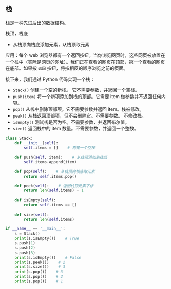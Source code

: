 ## 栈

栈是一种先进后出的数据结构。

栈顶，栈底

- 从栈顶向栈底添加元素，从栈顶取元素

应用：每个 web 浏览器都有一个返回按钮。当你浏览网页时，这些网页被放置在一个栈中（实际是网页的网址）。我们正在查看的网页在顶部，第一个查看的网页在底部。如果按 `返回` 按钮，将按相反的顺序浏览之前的页面。

接下来，我们通过 Python 代码实现一个栈：

- `Stack()` 创建一个空的新栈。 它不需要参数，并返回一个空栈。
- `push(item)` 将一个新项添加到栈的顶部。它需要 item 做参数并不返回任何内容。
- `pop()` 从栈中删除顶部项。它不需要参数并返回 item。栈被修改。
- `peek()` 从栈返回顶部项，但不会删除它。不需要参数。 不修改栈。
- `isEmpty()` 测试栈是否为空。不需要参数，并返回布尔值。
- `size()` 返回栈中的 item 数量。不需要参数，并返回一个整数。

```python
class Stack:
    def __init__(self):
        self.items = []    # 构建一个空栈
        
    def push(self, item):    # 从栈顶添加到栈底
        self.items.append(item)
        
    def pop(self):    # 从栈顶向栈底取元素
        return self.items.pop()
    
    def peek(self):    # 返回栈顶元素下标
        return len(self.items) - 1
    
    def isEmpty(self):
        return self.items == []
    
    def size(self):
        return len(self.items)
    
if __name__ == '__main__':
    s = Stack()
    print(s.isEmpty())    # True
    s.push(1)
    s.push(2)
    s.push(3)
    print(s.isEmpty())    # False
    print(s.peek())    # 2
    print(s.size())    # 3
    print(s.pop())    # 3
    print(s.pop())    # 2
    print(s.pop())    # 1
```

